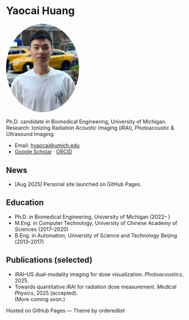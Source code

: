 # Yaocai Huang

<img src="images/avatar.jpg" alt="Yaocai Huang" width="200" style="border-radius:50%;">

Ph.D. candidate in Biomedical Engineering, University of Michigan.  
Research: Ionizing Radiation Acoustic Imaging (iRAI), Photoacoustic & Ultrasound Imaging.  

- Email: hyaocai@umich.edu  
- [Google Scholar](https://scholar.google.com/citations?user=kqmmZKEAAAAJ&hl=en) · [ORCID](https://orcid.org/0009-0002-8597-4834)

## News
- [Aug 2025] Personal site launched on GitHub Pages.

## Education
- Ph.D. in Biomedical Engineering, University of Michigan (2022– )  
- M.Eng. in Computer Technology, University of Chinese Academy of Sciences (2017–2020)  
- B.Eng. in Automation, University of Science and Technology Beijing (2013–2017)

## Publications (selected)
- iRAI–US dual-modality imaging for dose visualization. *Photoacoustics*, 2025.  
- Towards quantitative iRAI for radiation dose measurement. *Medical Physics*, 2025 (accepted).  
(More coming soon.)

Hosted on GitHub Pages — Theme by orderedlist
